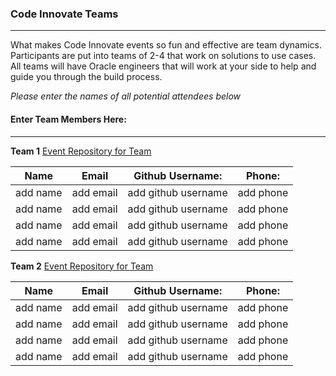 
### Code Innovate Teams
---

What makes Code Innovate events so fun and effective are team dynamics. Participants are put into teams of 2-4 that work on solutions to use cases.  All teams will have Oracle engineers that will work at your side to help and guide you through the build process.  

_Please enter the names of all potential attendees below_


#### Enter Team Members Here:
---

**Team 1**  [Event Repository for Team](http://addSlackUrl)

| Name 	      | Email	            |Github Username:     | Phone:       |
|---	        |---	                |---	              |---	         |
|  add name  	|  add email  	|  add github username 	  |  add phone   |
|  add name  	|  add email  	|  add github username 	  |  add phone   |
|  add name  	|  add email  	|  add github username 	  |  add phone   |
|  add name  	|  add email  	|  add github username 	  |  add phone   |


**Team 2**  [Event Repository for Team](http://addSlackUrl)

| Name 	      | Email	        | Github Username:        | Phone:        |
|---	        |---	          |---	                    |---	          |
|  add name  	|  add email  	|  add github username 	  |  add phone    |
|  add name  	|  add email  	|  add github username 	  |  add phone    |
|  add name  	|  add email  	|  add github username 	  |  add phone    |
|  add name  	|  add email  	|  add github username 	  |  add phone    |
